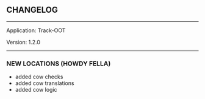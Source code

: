 ## CHANGELOG

---

Application:    Track-OOT

Version:        1.2.0

---

### NEW LOCATIONS (HOWDY FELLA)
- added cow checks
- added cow translations
- added cow logic
